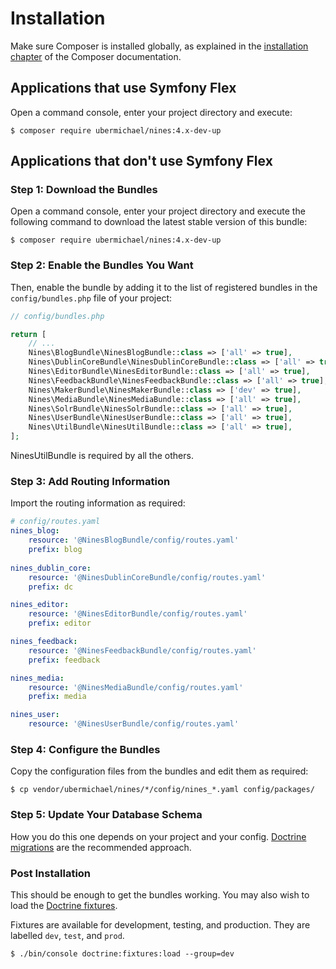 Installation
============

Make sure Composer is installed globally, as explained in the
[installation chapter](https://getcomposer.org/doc/00-intro.md)
of the Composer documentation.

Applications that use Symfony Flex
----------------------------------

Open a command console, enter your project directory and execute:

```console
$ composer require ubermichael/nines:4.x-dev-up
```

Applications that don't use Symfony Flex
----------------------------------------

### Step 1: Download the Bundles

Open a command console, enter your project directory and execute the
following command to download the latest stable version of this bundle:

```console
$ composer require ubermichael/nines:4.x-dev-up
```

### Step 2: Enable the Bundles You Want

Then, enable the bundle by adding it to the list of registered bundles
in the `config/bundles.php` file of your project:

```php
// config/bundles.php

return [
    // ...
    Nines\BlogBundle\NinesBlogBundle::class => ['all' => true],
    Nines\DublinCoreBundle\NinesDublinCoreBundle::class => ['all' => true],
    Nines\EditorBundle\NinesEditorBundle::class => ['all' => true],
    Nines\FeedbackBundle\NinesFeedbackBundle::class => ['all' => true],
    Nines\MakerBundle\NinesMakerBundle::class => ['dev' => true],
    Nines\MediaBundle\NinesMediaBundle::class => ['all' => true],
    Nines\SolrBundle\NinesSolrBundle::class => ['all' => true],
    Nines\UserBundle\NinesUserBundle::class => ['all' => true],
    Nines\UtilBundle\NinesUtilBundle::class => ['all' => true],
];
```

NinesUtilBundle is required by all the others.

### Step 3: Add Routing Information

Import the routing information as required:

```yaml
# config/routes.yaml
nines_blog:
    resource: '@NinesBlogBundle/config/routes.yaml'
    prefix: blog
    
nines_dublin_core:
    resource: '@NinesDublinCoreBundle/config/routes.yaml'
    prefix: dc

nines_editor:
    resource: '@NinesEditorBundle/config/routes.yaml'
    prefix: editor

nines_feedback:
    resource: '@NinesFeedbackBundle/config/routes.yaml'
    prefix: feedback

nines_media:
    resource: '@NinesMediaBundle/config/routes.yaml'
    prefix: media

nines_user:
    resource: '@NinesUserBundle/config/routes.yaml'
```

### Step 4: Configure the Bundles

Copy the configuration files from the bundles and edit them as required:

```console
$ cp vendor/ubermichael/nines/*/config/nines_*.yaml config/packages/
```

### Step 5: Update Your Database Schema

How you do this one depends on your project and your config. [Doctrine 
migrations](https://symfony.com/bundles/DoctrineMigrationsBundle/current/index.html) are the recommended approach.

### Post Installation

This should be enough to get the bundles working. You may also wish to load the
[Doctrine fixtures](https://symfony.com/bundles/DoctrineFixturesBundle/current/index.html).

Fixtures are available for development, testing, and production. They are 
labelled `dev`, `test`, and `prod`.

```console
$ ./bin/console doctrine:fixtures:load --group=dev
```

